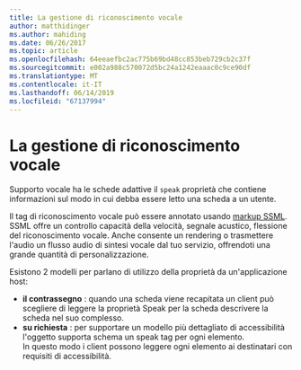```yaml
---
title: La gestione di riconoscimento vocale
author: matthidinger
ms.author: mahiding
ms.date: 06/26/2017
ms.topic: article
ms.openlocfilehash: 64eeaefbc2ac775b69bd48cc853beb729cb2c37f
ms.sourcegitcommit: e002a988c570072d5bc24a1242eaaac0c9ce90df
ms.translationtype: MT
ms.contentlocale: it-IT
ms.lasthandoff: 06/14/2019
ms.locfileid: "67137994"
---
```

# <a name="handling-speech"></a>La gestione di riconoscimento vocale

Supporto vocale ha le schede adattive il `speak` proprietà che contiene informazioni sul modo in cui debba essere letto una scheda a un utente.

Il tag di riconoscimento vocale può essere annotato usando [markup SSML](https://msdn.microsoft.com/en-us/library/office/hh361578(v=office.14).aspx). SSML offre un controllo capacità della velocità, segnale acustico, flessione del riconoscimento vocale.  Anche consente un rendering o trasmettere l'audio un flusso audio di sintesi vocale dal tuo servizio, offrendoti una grande quantità di personalizzazione.

Esistono 2 modelli per parlano di utilizzo della proprietà da un'applicazione host:
* **il contrassegno** : quando una scheda viene recapitata un client può scegliere di leggere la proprietà Speak per la scheda descrivere la scheda nel suo complesso.
* **su richiesta** : per supportare un modello più dettagliato di accessibilità l'oggetto supporta schema un speak tag per ogni elemento.  
In questo modo i client possono leggere ogni elemento ai destinatari con requisiti di accessibilità.


